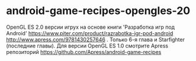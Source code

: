 # android-game-recipes-opengles-20
OpenGL ES 2.0 версии игрух на основе книги 'Разработка игр под Android' https://www.piter.com/product/razrabotka-igr-pod-android http://www.apress.com/9781430257646 . Только 6-я глава и Starfighter (последние главы).
Для версии OpenGL ES 1.0 смотрите Apress репозиторий https://github.com/Apress/android-game-recipes 
